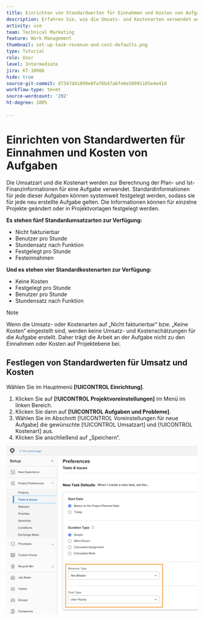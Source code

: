 ```yaml
---
title: Einrichten von Standardwerten für Einnahmen und Kosten von Aufgaben
description: Erfahren Sie, wie die Umsatz- und Kostenarten verwendet werden, um die Plan- und Ist-Finanzinformationen für eine Aufgabe zu berechnen.
activity: use
team: Technical Marketing
feature: Work Management
thumbnail: set-up-task-revenue-and-cost-defaults.png
type: Tutorial
role: User
level: Intermediate
jira: KT-10066
hide: true
source-git-commit: d7347d41099e0faf6b47a6fe0e58091105e4e41d
workflow-type: tm+mt
source-wordcount: '202'
ht-degree: 100%

---
```


# Einrichten von Standardwerten für Einnahmen und Kosten von Aufgaben

Die Umsatzart und die Kostenart werden zur Berechnung der Plan- und Ist-Finanzinformationen für eine Aufgabe verwendet. Standardinformationen für jede dieser Aufgaben können systemweit festgelegt werden, sodass sie für jede neu erstellte Aufgabe gelten. Die Informationen können für einzelne Projekte geändert oder in Projektvorlagen festgelegt werden.

**Es stehen fünf Standardumsatzarten zur Verfügung:**

* Nicht fakturierbar
* Benutzer pro Stunde
* Stundensatz nach Funktion
* Festgelegt pro Stunde
* Festeinnahmen

**Und es stehen vier Standardkostenarten zur Verfügung:**

* Keine Kosten
* Festgelegt pro Stunde
* Benutzer pro Stunde
* Stundensatz nach Funktion

>[!NOTE]
>
>Wenn die Umsatz- oder Kostenarten auf „Nicht fakturierbar“ bzw. „Keine Kosten“ eingestellt sind, werden keine Umsatz- und Kostenschätzungen für die Aufgabe erstellt. Daher trägt die Arbeit an der Aufgabe nicht zu den Einnahmen oder Kosten auf Projektebene bei.

## Festlegen von Standardwerten für Umsatz und Kosten

Wählen Sie im Hauptmenü **[!UICONTROL Einrichtung]**.

1. Klicken Sie auf **[!UICONTROL Projektvoreinstellungen]** im Menü im linken Bereich.
1. Klicken Sie dann auf **[!UICONTROL Aufgaben und Probleme]**.
1. Wählen Sie im Abschnitt [!UICONTROL Voreinstellungen für neue Aufgabe] die gewünschte [!UICONTROL Umsatzart] und [!UICONTROL Kostenart] aus.
1. Klicken Sie anschließend auf „Speichern“.

![Ein Bild zur Einrichtung der Standardwerte für Umsatz und Kosten](assets/setting-up-finances-3.png)
